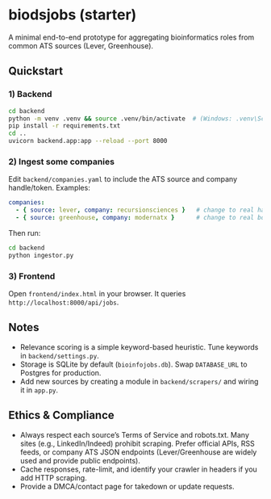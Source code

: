 # biodsjobs (starter)

A minimal end-to-end prototype for aggregating bioinformatics roles from common ATS sources (Lever, Greenhouse).

## Quickstart

### 1) Backend
```bash
cd backend
python -m venv .venv && source .venv/bin/activate  # (Windows: .venv\Scripts\activate)
pip install -r requirements.txt
cd ..
uvicorn backend.app:app --reload --port 8000
```

### 2) Ingest some companies
Edit `backend/companies.yaml` to include the ATS source and company handle/token.
Examples:
```yaml
companies:
  - { source: lever, company: recursionsciences }   # change to real handle
  - { source: greenhouse, company: modernatx }      # change to real board token
```
Then run:
```bash
cd backend
python ingestor.py
```

### 3) Frontend
Open `frontend/index.html` in your browser. It queries `http://localhost:8000/api/jobs`.

## Notes

- Relevance scoring is a simple keyword-based heuristic. Tune keywords in `backend/settings.py`.
- Storage is SQLite by default (`bioinfojobs.db`). Swap `DATABASE_URL` to Postgres for production.
- Add new sources by creating a module in `backend/scrapers/` and wiring it in `app.py`.

## Ethics & Compliance

- Always respect each source’s Terms of Service and robots.txt. Many sites (e.g., LinkedIn/Indeed) prohibit scraping. Prefer official APIs, RSS feeds, or company ATS JSON endpoints (Lever/Greenhouse are widely used and provide public endpoints).
- Cache responses, rate-limit, and identify your crawler in headers if you add HTTP scraping.
- Provide a DMCA/contact page for takedown or update requests.
